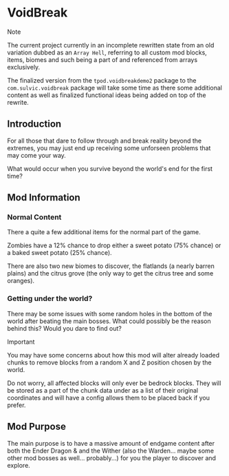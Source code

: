 # VoidBreak

> [!NOTE]
> The current project currently in an incomplete rewritten state from an old variation dubbed as an `Array Hell`, referring to all custom mod blocks, items, biomes and such being a part of and referenced from arrays exclusively.
>
> The finalized version from the `tpod.voidbreakdemo2` package to the `com.sulvic.voidbreak` package will take some time as there some additional content as well as finalized functional ideas being added on top of the rewrite.

## Introduction

For all those that dare to follow through and break reality beyond the extremes, you may just end up receiving some unforseen problems that may come your way.

What would occur when you survive beyond the world's end for the first time?

## Mod Information

### Normal Content

There a quite a few additional items for the normal part of the game.

Zombies have a 12% chance to drop either a sweet potato (75% chance) or a baked sweet potato (25% chance).

There are also two new biomes to discover, the flatlands (a nearly barren plains) and the citrus grove (the only way to get the citrus tree and some oranges).

### Getting under the world?

There may be some issues with some random holes in the bottom of the world after beating the main bosses. What could possibly be the reason behind this? Would you dare to find out?

> [!IMPORTANT]
> You may have some concerns about how this mod will alter already loaded chunks to remove blocks from a random X and Z position chosen by the world.
>
> Do not worry, all affected blocks will only ever be bedrock blocks. They will be stored as a part of the chunk data under as a list of their original coordinates and will have a config allows them to be placed back if you prefer.

## Mod Purpose

The main purpose is to have a massive amount of endgame content after both the Ender Dragon & and the Wither (also the Warden... maybe some other mod bosses as well... probably...) for you the player to discover and explore.

